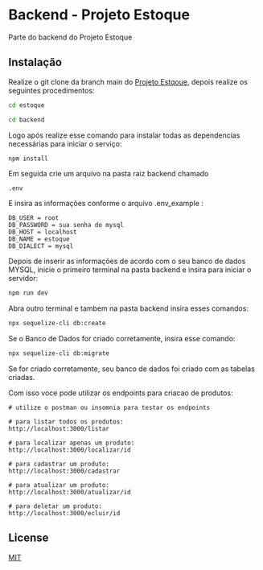 # Backend - Projeto Estoque

Parte do backend do Projeto Estoque

## Instalação

Realize o git clone da branch main do [Projeto Estqoue](https://github.com/gabrielomena/estoque.git), depois realize os seguintes procedimentos:
```bash
cd estoque
```
```bash
cd backend
```
Logo após realize esse comando para instalar todas as dependencias necessárias para iniciar o serviço: 

```bash
npm install
```
Em seguida crie um arquivo na pasta raiz backend chamado 
```
.env
```
E insira as informações conforme o arquivo .env_example :
```
DB_USER = root
DB_PASSWORD = sua senha do mysql
DB_HOST = localhost
DB_NAME = estoque
DB_DIALECT = mysql
```
Depois de inserir as informações de acordo com o seu banco de dados MYSQL, inicie o primeiro terminal na pasta backend e insira para iniciar o servidor:
```bash
npm run dev
```
Abra outro terminal e tambem na pasta backend insira esses comandos:
```bash
npx sequelize-cli db:create
```
Se o Banco de Dados for criado corretamente, insira esse comando:
```bash
npx sequelize-cli db:migrate
```
Se for criado corretamente, seu banco de dados foi criado com as tabelas criadas.


Com isso voce pode utilizar os endpoints para criacao de produtos:
```
# utilize o postman ou insomnia para testar os endpoints

# para listar todos os produtos:
http://localhost:3000/listar

# para localizar apenas um produto:
http://localhost:3000/localizar/id

# para cadastrar um produto:
http://localhost:3000/cadastrar

# para atualizar um produto:
http://localhost:3000/atualizar/id

# para deletar um produto:
http://localhost:3000/ecluir/id

```



## License

[MIT](https://choosealicense.com/licenses/mit/)